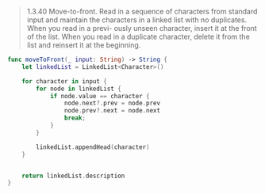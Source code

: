 > 1.3.40 Move-to-front. Read in a sequence of characters from standard input and maintain the characters in a linked list with no duplicates. When you read in a previ- ously unseen character, insert it at the front of the list. When you read in a duplicate character, delete it from the list and reinsert it at the beginning.

```swift
func moveToFront(_ input: String) -> String {
    let linkedList = LinkedList<Character>()

    for character in input {
        for node in linkedList {
            if node.value == character {
                node.next?.prev = node.prev
                node.prev?.next = node.next
                break;
            }
        }

        linkedList.appendHead(character)
    }


    return linkedList.description
}
```